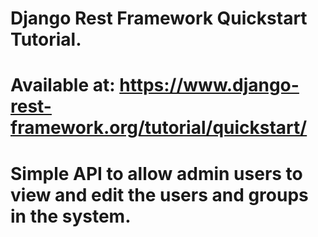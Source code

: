 # Django Rest Framework Quickstart Tutorial.
# Available at: https://www.django-rest-framework.org/tutorial/quickstart/

# Simple API to allow admin users to view and edit the users and groups in the system. 

